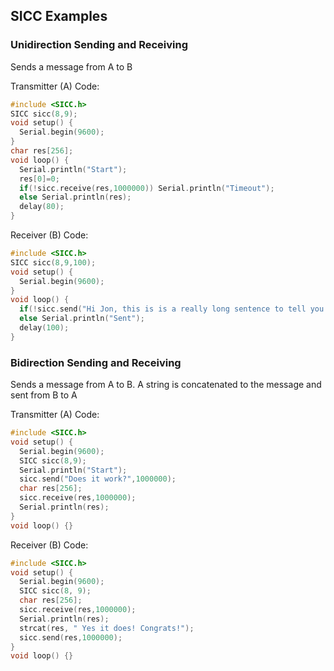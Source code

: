 ## SICC Examples
### Unidirection Sending and Receiving
Sends a message from A to B

Transmitter (A) Code:
``` cpp
#include <SICC.h>
SICC sicc(8,9);
void setup() {
  Serial.begin(9600);
}
char res[256];
void loop() {
  Serial.println("Start");
  res[0]=0;
  if(!sicc.receive(res,1000000)) Serial.println("Timeout");
  else Serial.println(res);    
  delay(80);
} 
```

Receiver (B) Code: 
``` cpp
#include <SICC.h>
SICC sicc(8,9,100);
void setup() {
  Serial.begin(9600);
}
void loop() {  
  if(!sicc.send("Hi Jon, this is is a really long sentence to tell you it works. Congratulations; Here are some chars @#$%^&*() - Enjoy!")) Serial.println("Send failed");
  else Serial.println("Sent");
  delay(100);
}

```

### Bidirection Sending and Receiving
Sends a message from A to B. A string is concatenated to the message and sent from B to A

Transmitter (A) Code: 
``` cpp
#include <SICC.h>
void setup() {
  Serial.begin(9600);
  SICC sicc(8,9);
  Serial.println("Start");
  sicc.send("Does it work?",1000000);
  char res[256];
  sicc.receive(res,1000000);
  Serial.println(res);
}
void loop() {}
```

Receiver (B) Code: 
``` cpp
#include <SICC.h>
void setup() {
  Serial.begin(9600);
  SICC sicc(8, 9);
  char res[256];
  sicc.receive(res,1000000);
  Serial.println(res);
  strcat(res, " Yes it does! Congrats!");
  sicc.send(res,1000000);
}
void loop() {}
```